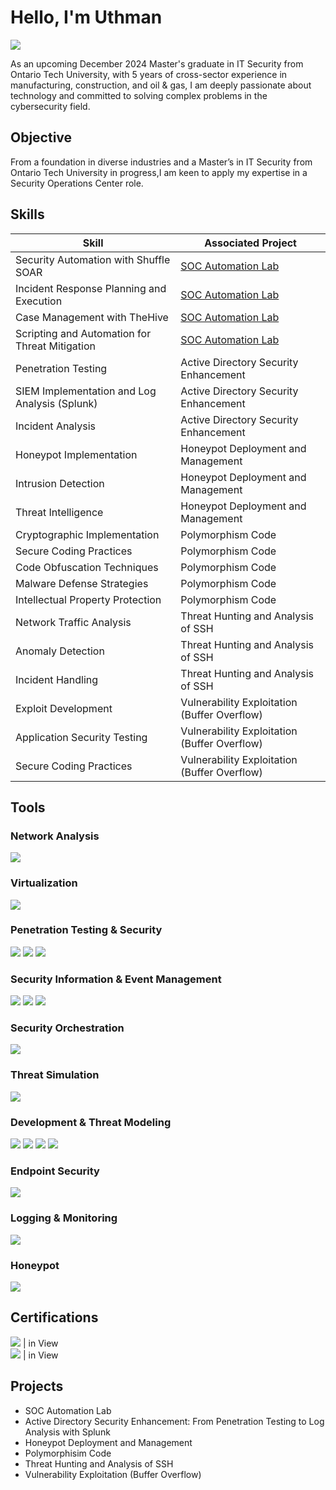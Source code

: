 # Hello, I'm Uthman
<a href="https://linkedin.com/in/uthman-falola-250692156"><img src="https://img.shields.io/badge/-LinkedIn-0072b1?&style=for-the-badge&logo=linkedin&logoColor=white" /></a>


As an upcoming December 2024 Master's graduate in IT Security from Ontario Tech University, with 5 years of cross-sector experience in manufacturing, construction, and oil & gas, I am deeply passionate about technology and committed to solving complex problems in the cybersecurity field.

## Objective

From a foundation in diverse industries and a Master’s in IT Security from Ontario Tech University in progress,I am keen to apply my expertise in a Security Operations Center role.

## Skills

| Skill                                         | Associated Project         |
|-----------------------------------------------|----------------------------|
| Security Automation with Shuffle SOAR          | <a href="https://github.com/Falola-Uthman/SOC-Automation-Lab/blob/main/README.md">SOC Automation Lab</a>|
| Incident Response Planning and Execution       | <a href="https://github.com/Falola-Uthman/SOC-Automation-Lab/blob/main/README.md">SOC Automation Lab</a>|
| Case Management with TheHive                   | <a href="https://github.com/Falola-Uthman/SOC-Automation-Lab/blob/main/README.md">SOC Automation Lab</a>|
| Scripting and Automation for Threat Mitigation | <a href="https://github.com/Falola-Uthman/SOC-Automation-Lab/blob/main/README.md">SOC Automation Lab</a>|
|Penetration Testing                             | Active Directory Security Enhancement |
| SIEM Implementation and Log Analysis (Splunk)                               | Active Directory Security Enhancement |
|Incident Analysis                               | Active Directory Security Enhancement |
|Honeypot Implementation                         | Honeypot Deployment and Management |
|Intrusion Detection                             | Honeypot Deployment and Management |
|Threat Intelligence                             | Honeypot Deployment and Management |
| Cryptographic Implementation                 | Polymorphism Code |
| Secure Coding Practices                      | Polymorphism Code |
| Code Obfuscation Techniques                  | Polymorphism Code |
| Malware Defense Strategies                   | Polymorphism Code |
| Intellectual Property Protection             | Polymorphism Code |
| Network Traffic Analysis                     | Threat Hunting and Analysis of SSH    |
| Anomaly Detection                            | Threat Hunting and Analysis of SSH    |
| Incident Handling                            | Threat Hunting and Analysis of SSH    |
| Exploit Development                          | Vulnerability Exploitation (Buffer Overflow) |
| Application Security Testing                 | Vulnerability Exploitation (Buffer Overflow) |
| Secure Coding Practices                      | Vulnerability Exploitation (Buffer Overflow) |



## Tools

### Network Analysis
<div>
    <img src="https://img.shields.io/badge/-Wireshark-1679A7?&style=for-the-badge&logo=Wireshark&logoColor=white" />
</div>

### Virtualization
<div>
    <img src="https://img.shields.io/badge/-VirtualBox-183A61?&style=for-the-badge&logo=VirtualBox&logoColor=white" />
</div>

### Penetration Testing & Security
<div>
    <img src="https://img.shields.io/badge/-Kali_Linux-557C94?&style=for-the-badge&logo=KaliLinux&logoColor=white" />
    <img src="https://img.shields.io/badge/-Crowbar-602C50?&style=for-the-badge&logo=Crowbar&logoColor=white" />
    <img src="https://img.shields.io/badge/-Fedora-51A2DA?&style=for-the-badge&logo=Fedora&logoColor=white" />
</div>

### Security Information & Event Management
<div>
    <img src="https://img.shields.io/badge/-Splunk-000000?&style=for-the-badge&logo=Splunk&logoColor=white" />
    <img src="https://img.shields.io/badge/-ELK_Stack-005571?&style=for-the-badge&logo=ElasticStack&logoColor=white" />
    <img src="https://img.shields.io/badge/-Wazuh-4B275F?&style=for-the-badge&logo=Wazuh&logoColor=white" />
</div>

### Security Orchestration
<div>
    <img src="https://img.shields.io/badge/-TheHive-FF4000?&style=for-the-badge&logo=TheHive&logoColor=white" />
</div>

### Threat Simulation
<div>
    <img src="https://img.shields.io/badge/-Atomic_Red_Team-7D003C?&style=for-the-badge&logo=AtomicRedTeam&logoColor=white" />
</div>

### Development & Threat Modeling
<div>
    <img src="https://img.shields.io/badge/-Python-3776AB?&style=for-the-badge&logo=Python&logoColor=white" />
    <img src="https://img.shields.io/badge/-SonarQube-4E9BCD?&style=for-the-badge&logo=SonarQube&logoColor=white" />
    <img src="https://img.shields.io/badge/-Microsoft_Visio-3955A3?&style=for-the-badge&logo=MicrosoftVisio&logoColor=white" />
    <img src="https://img.shields.io/badge/-Microsoft_Threat_Modeling_Tool-00A4EF?&style=for-the-badge&logo=Microsoft&logoColor=white" />
</div>

### Endpoint Security
<div>
    <img src="https://img.shields.io/badge/-Microsoft_Defender_for_Endpoint-00A4EF?&style=for-the-badge&logo=Microsoft&logoColor=white" />
</div>

### Logging & Monitoring
<div>
    <img src="https://img.shields.io/badge/-Sysmon-4B275F?&style=for-the-badge&logo=Sysmon&logoColor=white" />
</div>

### Honeypot
<div>
    <img src="https://img.shields.io/badge/-TPot-FF4000?&style=for-the-badge&logo=TPot&logoColor=white" />
</div>

## Certifications

<div>
    <img src="https://img.shields.io/badge/-Security%2B-FF0000?&style=for-the-badge&logo=CompTIA&logoColor=white" /> | in View
    <br>
    <img src="https://img.shields.io/badge/-CySA%2B-0085CA?&style=for-the-badge&logo=CompTIA&logoColor=white" /> | in View
</div>

## Projects
- SOC Automation Lab
- Active Directory Security Enhancement:  From Penetration Testing to Log Analysis with Splunk
- Honeypot Deployment and Management
- Polymorphisim Code
- Threat Hunting and Analysis of  SSH
- Vulnerability Exploitation (Buffer Overflow)
